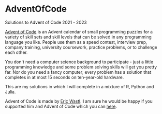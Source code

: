 # AdventOfCode
Solutions to Advent of Code 2021 - 2023

[Advent of Code](https://adventofcode.com/2021/about) is an Advent calendar of small programming puzzles for a variety of skill sets and skill levels
that can be solved in any programming language you like. People use them as a speed contest, interview prep, company training, 
university coursework, practice problems, or to challenge each other.

You don't need a computer science background to participate - just a little programming knowledge and some problem solving 
skills will get you pretty far. Nor do you need a fancy computer; every problem has a solution that completes 
in at most 15 seconds on ten-year-old hardware.

This are my solutions in which I will complete in a mixture of R, Python and Julia.

Advent of Code is made by [Eric Wastl](http://was.tl/). I am sure he would be happy if you supported him and Advent of Code which you can 
[here](https://adventofcode.com/2021/support).

